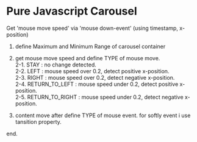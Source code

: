 # Pure Javascript Carousel

Get 'mouse move speed' via 'mouse down-event' (using timestamp, x-position)

1. define Maximum and Minimum Range of carousel container
2. get mouse move speed and define TYPE of mouse move.  
   2-1. STAY : no change detected.  
   2-2. LEFT : mouse speed over 0.2, detect positive x-position.  
   2-3. RIGHT : mouse speed over 0.2, detect negative x-position.  
   2-4. RETURN_TO_LEFT : mouse speed under 0.2, detect positive x-position.  
   2-5. RETURN_TO_RIGHT : mouse speed under 0.2, detect negative x-position.

3. content move after define TYPE of mouse event. for softly event i use tansition property.

end.
